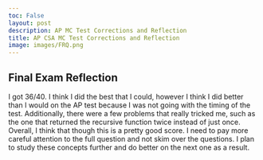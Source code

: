 ```yaml
---
toc: False
layout: post
description: AP MC Test Corrections and Reflection
title: AP CSA MC Test Corrections and Reflection
image: images/FRQ.png
---
```


## Final Exam Reflection

I got 36/40. I think I did the best that I could, however I think I did better than I would on the AP test because I was not going with the timing of the test. Additionally, there were a few problems that really tricked me, such as the one that returned the recursive function twice instead of just once. Overall, I think that though this is a pretty good score. I need to pay more careful attention to the full question and not skim over the questions. I plan to study these concepts further and  do better on the next one as a result.

